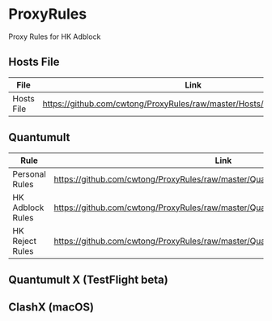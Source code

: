 # ProxyRules
 Proxy Rules for HK Adblock

## Hosts File
File | Link
---- | ----
Hosts File | https://github.com/cwtong/ProxyRules/raw/master/Hosts/blocked_hosts_hk.txt

## Quantumult 
Rule | Link
---- | ----
Personal Rules | https://github.com/cwtong/ProxyRules/raw/master/Quantumult/Personal/tong_rules.conf
HK Adblock Rules | https://github.com/cwtong/ProxyRules/raw/master/Quantumult/adblock_hk.conf
HK Reject Rules | https://github.com/cwtong/ProxyRules/raw/master/Quantumult/reject_hk.conf

## Quantumult X (TestFlight beta)


## ClashX (macOS)
